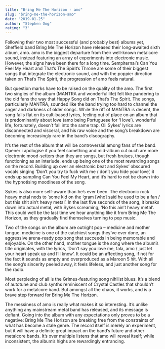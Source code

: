 ```yaml
---
title: "Bring Me The Horizon - amo"
slug: "bring-me-the-horizon-amo"
date: "2019-01-25"
author: "Stephen Ong"
rating: "3"
---
```


Following their two most successful (and probably best) albums yet, Sheffield band Bring Me The Horizon have released their long-awaited sixth album, amo. amo is the biggest departure from their well-known metalcore sound, instead featuring an array of experiments into electronic music. However, the signs have been there for a long time. Sempiternal’s Can You Feel My Heart and That’s The Spirit’s Throne are some of their biggest songs that integrate the electronic sound, and with the poppier direction taken on That’s The Spirit, the progression of amo feels natural.

But question marks have to be raised on the quality of the amo. The first two singles of the album (MANTRA and wonderful life) felt like pandering to the old fans the way that Happy Song did on That’s The Spirit. The songs, particularly MANTRA, sounded like the band trying too hard to channel the anger and darkness of older songs. While the riff of MANTRA is decent, the song falls flat on its cult-based lyrics, feeling out of place on an album that is predominantly about love (amo being Portuguese for ‘I love’). wonderful life, fortunately, doesn’t fall into the same trap. Oli Sykes’ lyrics are disconnected and visceral, and his raw voice and the song’s breakdown are becoming increasingly rare in the band’s discography.

It’s the rest of the album that will be controversial among fans of the band. Opener i apologise if you feel something and mid-album cut ouch are more electronic mood-setters than they are songs, but fresh bruises, though functioning as an interlude, ends up being one of the most rewarding songs on the record. Building up over an electronic beat and Sykes’ obscured vocals singing ‘Don’t you try to fuck with me / don’t you hide your love’, it ends up sampling Can You Feel My Heart, and it’s hard to not be drawn into the hypnotising moodiness of the song.

Sykes is also more self-aware than he’s ever been. The electronic rock heavy metal nods to ‘some kid on the ‘gram \[who\] said he used to be a fan / but this shit ain’t heavy metal’. In the last five seconds of the song, it breaks down into actual metal, with Sykes screaming, ‘No this ain’t heavy metal’. This could well be the last time we hear anything like it from Bring Me The Horizon, as they gradually find themselves turning to pop music.

Two of the songs on the album are outright pop – medicine and mother tongue. medicine is one of the catchiest songs they’ve ever done, an aggressive arena-ready pop song that succeeds in being memorable and enjoyable. On the other hand, mother tongue is the song where the album’s title originates, with the lyrics, ‘Don’t say you love me, fala, amo / just let your heart speak up and I’ll know’. It could be an affecting song, if not for the fact it sounds as empty and overproduced as a Maroon 5 hit. With all the song’s sincerity peeled away, it feels lifeless, and just another song for the radio.

Most perplexing of all is the Grimes-featuring song nihilist blues. It’s a blend of autotune and club synths reminiscent of Crystal Castles that shouldn’t work for a metalcore band. But amongst all the chaos, it works, and is a brave step forward for Bring Me The Horizon.

The messiness of amo is really what makes it so interesting. It’s unlike anything any mainstream metal band has released, and its message is defiant. Going into the album with any expectations only proves to be a negative: Bring Me The Horizon are breaking free from the constraints of what has become a stale genre. The record itself is merely an experiment, but it will have a definite great impact on the band’s future and other metalcore bands. It’s over multiple listens that amo will reveal itself; while inconsistent, the album’s highs are rewardingly entrancing.
